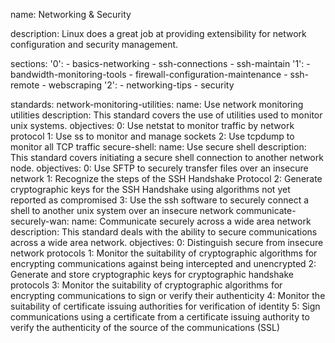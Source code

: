 name: Networking & Security

description: Linux does a great job at providing extensibility for network configuration and security management.

sections:
  '0':
    - basics-networking
    - ssh-connections
    - ssh-maintain
  '1':
    - bandwidth-monitoring-tools
    - firewall-configuration-maintenance
    - ssh-remote
    - webscraping
  '2':
    - networking-tips
    - security

standards:
  network-monitoring-utilities:
    name: Use network monitoring utilities
    description: This standard covers the use of utilities used to monitor unix systems.
    objectives:
      0: Use netstat to monitor traffic by network protocol
      1: Use ss to monitor and manage sockets
      2: Use tcpdump to monitor all TCP traffic
  secure-shell:
    name: Use secure shell
    description: This standard covers initiating a secure shell connection to another network node.
    objectives:
      0: Use SFTP to securely transfer files over an insecure network
      1: Recognize the steps of the SSH Handshake Protocol
      2: Generate cryptographic keys for the SSH Handshake using algorithms not yet reported as compromised
      3: Use the ssh software to securely connect a shell to another unix system over an insecure network
  communicate-securely-wan:
    name: Communicate securely across a wide area network
    description: This standard deals with the ability to secure communications across a wide area network.
    objectives:
      0: Distinguish secure from insecure network protocols
      1: Monitor the suitability of cryptographic algorithms for encrypting communications against being intercepted and unencrypted
      2: Generate and store cryptographic keys for cryptographic handshake protocols
      3: Monitor the suitability of cryptographic algorithms for encrypting communications to sign or verify their authenticity
      4: Monitor the suitability of certificate issuing authorities for verification of identity
      5: Sign communications using a certificate from a certificate issuing authority to verify the authenticity of the source of the communications (SSL)
